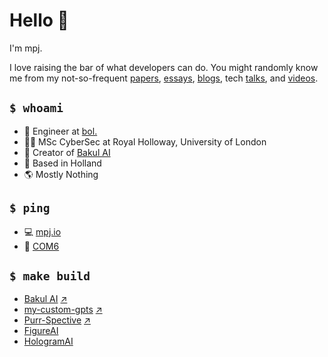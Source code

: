# Hello 🦝

I'm mpj.

I love raising the bar of what developers can do. You might randomly know me from my not-so-frequent [papers][GSCHOLAR], [essays][COM6], [blogs][BLOGS], tech [talks][TALKS], and [videos][YOUTUBE].

## `$ whoami`

- 🏢 Engineer at [bol.](https://github.com/bolcom)
- 👨‍🎓 MSc CyberSec at Royal Holloway, University of London
- 🎨 Creator of [Bakul AI][Bakul-AI]
- 📍 Based in Holland
- 🌎 Mostly Nothing

## `$ ping`

- 💻 [mpj.io](https://mpj.io)
- 📰 [COM6][COM6]

## `$ make build`

- [Bakul AI][Bakul-AI] [↗][Bakul-AI-repo]
- [my-custom-gpts][my-custom-gpts] [↗][my-custom-gpts-fork]
- [Purr-Spective][Purr-Spective] [↗][Purr-Spective-fork]
- [FigureAI][FigureAI]
- [HologramAI][HologramAI]



[COM6]: https://com6.substack.com
[BLOGS]: https://blog.mpj.io
[TALKS]: https://www.youtube.com/playlist?list=PLAyGmsMkxdUrsI6X2E_CqM8VMLfftdMX8
[YOUTUBE]: https://www.youtube.com/@yokulguy
[GSCHOLAR]: https://scholar.google.com/citations?user=aRReMSEAAAAJ&hl=en
[my-custom-gpts]: https://my-custom-gpts.vercel.app
[my-custom-gpts-fork]: https://github.com/empeje/otwarte-system-oprogramowania/tree/master/packages/my-custom-gpts
[Purr-Spective]: https://chromewebstore.google.com/detail/purrspective/iapjmbmobcahmeebddonncajaeciefdf?hl=nl
[Purr-Spective-fork]: https://github.com/kulkultech/purr-spective
[FigureAI]: https://figureai.andalas.co
[HologramAI]: http://hologram.kul.to
[Bakul-AI]: https://ba.kul.to
[Bakul-AI-repo]: https://github.com/empeje/bakul
